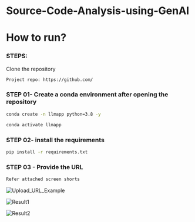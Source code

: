 # Source-Code-Analysis-using-GenAI

# How to run?
### STEPS:

Clone the repository

```bash
Project repo: https://github.com/
```
### STEP 01- Create a conda environment after opening the repository

```bash
conda create -n llmapp python=3.8 -y
```

```bash
conda activate llmapp
```


### STEP 02- install the requirements
```bash
pip install -r requirements.txt
```
### STEP 03 - Provide the URL
```bash
Refer attached screen shorts
```
![Upload_URL_Example](https://github.com/thangarajdeivasikamani/CODE_ANALYSIS_USING_GENAI/assets/46878296/9da1b3b3-cb5a-4d5e-b8b6-9dbf02643923)


![Result1](https://github.com/thangarajdeivasikamani/CODE_ANALYSIS_USING_GENAI/assets/46878296/75bd65db-2072-4028-9fef-26b989cef3fb)

![Result2](https://github.com/thangarajdeivasikamani/CODE_ANALYSIS_USING_GENAI/assets/46878296/f90ad99d-ad34-4da5-83fe-0b665667ab04)




